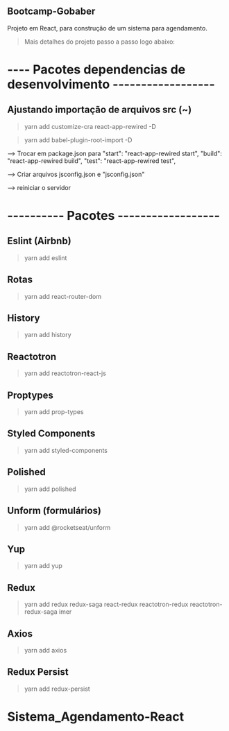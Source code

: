 ## Bootcamp-Gobaber

Projeto em React, para construção de um sistema para agendamento.

> Mais detalhes do projeto passo a passo logo abaixo:

# ---- Pacotes dependencias de desenvolvimento ------------------

## Ajustando importação de arquivos src (~)

> yarn add customize-cra react-app-rewired -D

> yarn add babel-plugin-root-import -D

--> Trocar em package.json para "start": "react-app-rewired start",
"build": "react-app-rewired build",
"test": "react-app-rewired test",

--> Criar arquivos jsconfig.json e "jsconfig.json"

--> reiniciar o servidor

# ---------- Pacotes ------------------

## Eslint (Airbnb)

> yarn add eslint

## Rotas

> yarn add react-router-dom

## History

> yarn add history

## Reactotron

> yarn add reactotron-react-js

## Proptypes

> yarn add prop-types

## Styled Components

> yarn add styled-components

## Polished

> yarn add polished

## Unform (formulários)

> yarn add @rocketseat/unform

## Yup

> yarn add yup

## Redux

> yarn add redux redux-saga react-redux reactotron-redux reactotron-redux-saga imer

## Axios

> yarn add axios

## Redux Persist

> yarn add redux-persist
# Sistema_Agendamento-React
